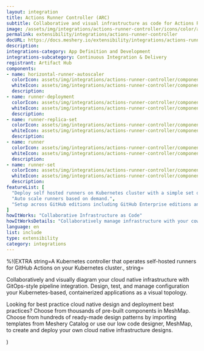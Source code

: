 ```yaml
---
layout: integration
title: Actions Runner Controller (ARC)
subtitle: Collaborative and visual infrastructure as code for Actions Runner Controller (ARC)
image: /assets/img/integrations/actions-runner-controller/icons/color/actions-runner-controller-color.svg
permalink: extensibility/integrations/actions-runner-controller
docURL: https://docs.meshery.io/extensibility/integrations/actions-runner-controller
description: 
integrations-category: App Definition and Development
integrations-subcategory: Continuous Integration & Delivery
registrant: Artifact Hub
components: 
- name: horizontal-runner-autoscaler
  colorIcon: assets/img/integrations/actions-runner-controller/components/horizontal-runner-autoscaler/icons/color/horizontal-runner-autoscaler-color.svg
  whiteIcon: assets/img/integrations/actions-runner-controller/components/horizontal-runner-autoscaler/icons/white/horizontal-runner-autoscaler-white.svg
  description: 
- name: runner-deployment
  colorIcon: assets/img/integrations/actions-runner-controller/components/runner-deployment/icons/color/runner-deployment-color.svg
  whiteIcon: assets/img/integrations/actions-runner-controller/components/runner-deployment/icons/white/runner-deployment-white.svg
  description: 
- name: runner-replica-set
  colorIcon: assets/img/integrations/actions-runner-controller/components/runner-replica-set/icons/color/runner-replica-set-color.svg
  whiteIcon: assets/img/integrations/actions-runner-controller/components/runner-replica-set/icons/white/runner-replica-set-white.svg
  description: 
- name: runner
  colorIcon: assets/img/integrations/actions-runner-controller/components/runner/icons/color/runner-color.svg
  whiteIcon: assets/img/integrations/actions-runner-controller/components/runner/icons/white/runner-white.svg
  description: 
- name: runner-set
  colorIcon: assets/img/integrations/actions-runner-controller/components/runner-set/icons/color/runner-set-color.svg
  whiteIcon: assets/img/integrations/actions-runner-controller/components/runner-set/icons/white/runner-set-white.svg
  description: 
featureList: [
  "Deploy self hosted runners on Kubernetes cluster with a simple set of commands.",
  "Auto scale runners based on demand.",
  "Setup across GitHub editions including GitHub Enterprise editions and GitHub Enterprise Cloud."
]
howItWorks: "Collaborative Infrastructure as Code"
howItWorksDetails: "Collaboratively manage infrastructure with your coworkers synchronously sharing the same designs."
language: en
list: include
type: extensibility
category: integrations
---
```

%!(EXTRA string=A Kubernetes controller that operates self-hosted runners for GitHub Actions on your Kubernetes cluster., string=<p>
    Collaboratively and visually diagram your cloud native infrastructure with GitOps-style pipeline integration. Design, test, and manage configuration your Kubernetes-based, containerized applications as a visual topology.
</p>
<p>
    Looking for best practice cloud native design and deployment best practices? Choose from thousands of pre-built components in MeshMap. Choose from hundreds of ready-made design patterns by importing templates from Meshery Catalog or use our low code designer, MeshMap, to create and deploy your own cloud native infrastructure designs.
</p>)